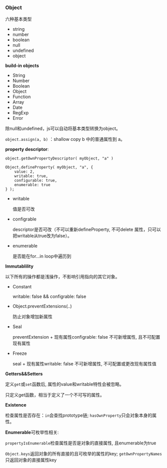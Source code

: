 ### Object

六种基本类型

- string
- number
- boolean
- null
- undefined
- object

**build-in objects**

- String
- Number
- Boolean
- Object
- Function
- Array
- Date
- RegExp
- Error

除null和undefined，js可以自动将基本类型转换为object。

`object.assign(a, b)` ：shallow copy b 中的普通属性到 a。

**property descriptor**:

`object.getOwnPropertyDescriptor( myObject, "a" )`

```
Object.defineProperty( myObject, "a", {
    value: 2,
    writable: true,
    configurable: true,
    enumerable: true
} );
```

- writable  

  值是否可改

- configrable 

  descriptor是否可改（不可以重新defineProperty, 不可delete 属性，只可以把writable从true改为false）。

- enumerable 

  是否能在for...in loop中遍历到
  

**Immutablility**

以下所有的操作都是浅操作，不影响引用指向的其它对象。

- Constant

    writable: false && configrable: false
  
- Object.preventExtensions(..)
    
    防止对象增加新属性
  
- Seal
    
    preventExtension + 现有属性configrable: false 不可新增属性, 且不可配置现有属性

- Freeze
    
    seal + 现有属性writable: false 不可新增属性, 不可配置或更改现有属性值


**Getters&&Setters**

定义`get`或`set`函数后, 属性的value和writable特性会被忽略。

只定义get函数，相当于定义了一个不可写的属性。

**Existence**

检查属性是否存在：`in`会查找prototype链; `hasOwnProperty`只会对象本身的属性。

**Enumerable**可枚举性相关: 

`propertyIsEnumerable`检查属性是否是对象的直接属性, 且enumerable为true

`Object.keys`返回对象的所有直接的且可枚举的属性的key; `getOwnPropertyNames`只返回对象的直接属性key
